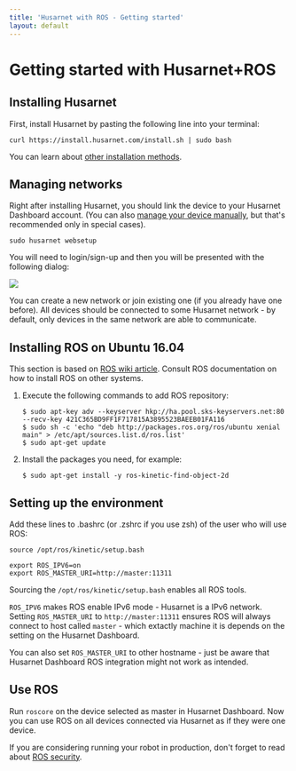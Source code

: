 ```yaml
---
title: 'Husarnet with ROS - Getting started'
layout: default
---
```


# Getting started with Husarnet+ROS

## Installing Husarnet

First, install Husarnet by pasting the following line into your terminal:

```
curl https://install.husarnet.com/install.sh | sudo bash
```

You can learn about [other installation methods](/install-linux/).

## Managing networks

Right after installing Husarnet, you should link the device to your Husarnet Dashboard account. (You can also [manage your device manually](/manual-mgmt/), but that's recommended only in special cases).

```
sudo husarnet websetup
```

You will need to login/sign-up and then you will be presented with the following dialog:

<div class="image"><img src="/img/getting-started/add.png"/></div>

You can create a new network or join existing one (if you already have one before). All devices should be connected to some Husarnet network - by default, only devices in the same network are able to communicate.

## Installing ROS on Ubuntu 16.04

This section is based on [ROS wiki article](http://wiki.ros.org/kinetic/Installation/Ubuntu). Consult ROS documentation on how to install ROS on other systems.

1. Execute the following commands to add ROS repository:

    ```
    $ sudo apt-key adv --keyserver hkp://ha.pool.sks-keyservers.net:80 --recv-key 421C365BD9FF1F717815A3895523BAEEB01FA116
    $ sudo sh -c 'echo "deb http://packages.ros.org/ros/ubuntu xenial main" > /etc/apt/sources.list.d/ros.list'
    $ sudo apt-get update
    ```

2. Install the packages you need, for example:

    ```
    $ sudo apt-get install -y ros-kinetic-find-object-2d
    ```



## Setting up the environment

Add these lines to .bashrc (or .zshrc if you use zsh) of the user who will use ROS:

```
source /opt/ros/kinetic/setup.bash

export ROS_IPV6=on
export ROS_MASTER_URI=http://master:11311
```

Sourcing the `/opt/ros/kinetic/setup.bash` enables all ROS tools. 

`ROS_IPV6` makes ROS enable IPv6 mode - Husarnet is a IPv6 network. Setting `ROS_MASTER_URI` to `http://master:11311` ensures ROS will always connect to host called `master` - which extactly machine it is depends on the setting on the Husarnet Dashboard.

You can also set `ROS_MASTER_URI` to other hostname - just be aware that Husarnet Dashboard ROS integration might not work as intended.

## Use ROS

Run `roscore` on the device selected as master in Husarnet Dashboard. Now you can use ROS on all devices connected via Husarnet as if they were one device.

If you are considering running your robot in production, don't forget to  read about [ROS security](/ros-security/).
